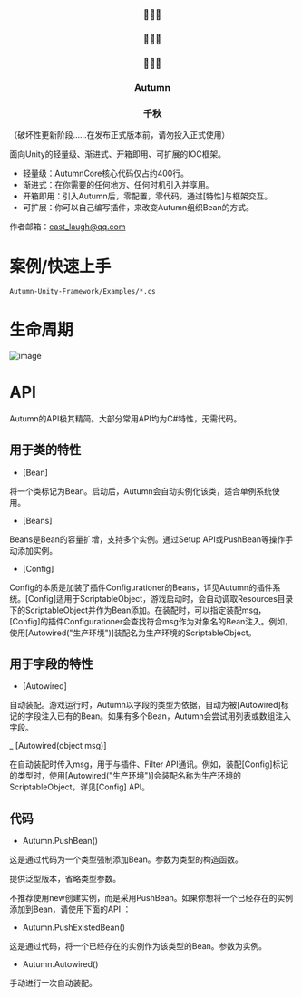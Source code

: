 <p align="center">
  <h3 align="center">🍃🍃🍃</h3>
  <h3 align="center">🍃🍃🍃</h3>
  <h3 align="center">🍃🍃🍃</h3>
</p>
<p align="center">
  <h3 align="center">Autumn</h3>
</p>
<p align="center">
  <h3 align="center">千秋</h3>
</p>  

（破坏性更新阶段……在发布正式版本前，请勿投入正式使用）

面向Unity的轻量级、渐进式、开箱即用、可扩展的IOC框架。

- 轻量级：AutumnCore核心代码仅占约400行。
- 渐进式：在你需要的任何地方、任何时机引入并享用。
- 开箱即用：引入Autumn后，零配置，零代码，通过[特性]与框架交互。
- 可扩展：你可以自己编写插件，来改变Autumn组织Bean的方式。

作者邮箱：east_laugh@qq.com

# 案例/快速上手

```Autumn-Unity-Framework/Examples/*.cs```

# 生命周期
![image](https://user-images.githubusercontent.com/39405923/225812457-45fe599f-9b87-472d-b236-082966cf1333.png)

# API

Autumn的API极其精简。大部分常用API均为C#特性，无需代码。

## 用于类的特性

- [Bean]

将一个类标记为Bean。启动后，Autumn会自动实例化该类，适合单例系统使用。

- [Beans]

Beans是Bean的容量扩增，支持多个实例。通过Setup API或PushBean等操作手动添加实例。

- [Config]

Config的本质是加装了插件Configurationer的Beans，详见Autumn的插件系统。[Config]适用于ScriptableObject，游戏启动时，会自动调取Resources目录下的ScriptableObject并作为Bean添加。在装配时，可以指定装配msg，[Config]的插件Configurationer会查找符合msg作为对象名的Bean注入。例如，使用[Autowired("生产环境")]装配名为生产环境的ScriptableObject。

## 用于字段的特性

- [Autowired]

自动装配。游戏运行时，Autumn以字段的类型为依据，自动为被[Autowired]标记的字段注入已有的Bean。如果有多个Bean，Autumn会尝试用列表或数组注入字段。

_ [Autowired(object msg)]

在自动装配时传入msg，用于与插件、Filter API通讯。例如，装配[Config]标记的类型时，使用[Autowired("生产环境")]会装配名称为生产环境的ScriptableObject，详见[Config] API。

## 代码

- Autumn.PushBean()

这是通过代码为一个类型强制添加Bean。参数为类型的构造函数。

提供泛型版本，省略类型参数。

不推荐使用new创建实例，而是采用PushBean。如果你想将一个已经存在的实例添加到Bean，请使用下面的API ：

- Autumn.PushExistedBean()

这是通过代码，将一个已经存在的实例作为该类型的Bean。参数为实例。

- Autumn.Autowired()

手动进行一次自动装配。
